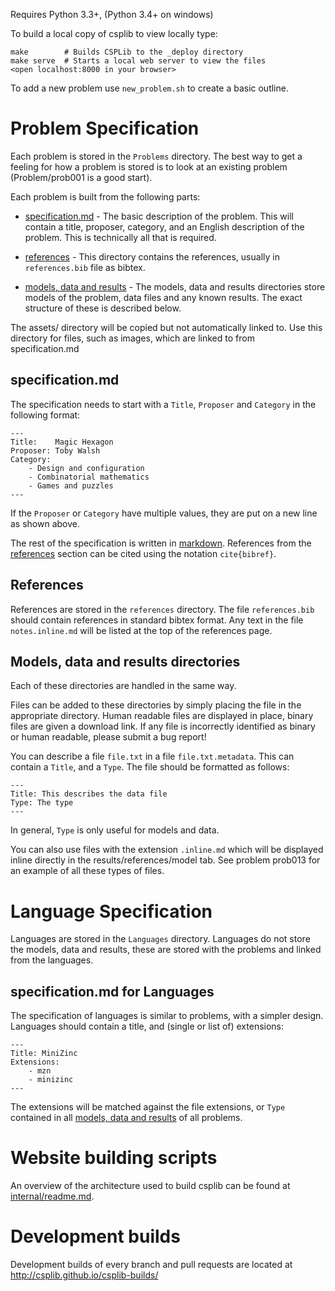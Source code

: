 Requires Python 3.3+,  (Python 3.4+ on windows)

To build a local copy of csplib to view locally type:

    make        # Builds CSPLib to the _deploy directory
    make serve  # Starts a local web server to view the files
    <open localhost:8000 in your browser>

To add a new problem use `new_problem.sh` to create a basic outline.


# Problem Specification

Each problem is stored in the `Problems` directory. The best way
to get a feeling for how a problem is stored is to look at an existing
problem (Problem/prob001 is a good start).

Each problem is built from the following parts:

* [specification.md](#specificationmd) - The basic description of the problem.
This will contain a title, proposer, category, and an English description of the
problem. This is technically all that is required.

* [references](#references) - This directory contains the references, usually
in `references.bib` file as bibtex.

* [models, data and results](#models-data-and-results-directories) - The models,
data and results directories store models of the problem, data files and any known
results. The exact structure of these is described below.


The assets/ directory will be copied but not automatically linked to.
Use this directory for files, such as images, which are linked to from
specification.md

## specification.md

The specification needs to start with a `Title`, `Proposer` and `Category` in the following format:

    ---
    Title:    Magic Hexagon
    Proposer: Toby Walsh
    Category: 
        - Design and configuration
        - Combinatorial mathematics
        - Games and puzzles
    ---
    
If the `Proposer` or `Category` have multiple values, they are put on
a new line as shown above.

The rest of the specification is written in [markdown](https://help.github.com/articles/github-flavored-markdown). References from the [references](#references) section can be cited using the notation `cite{bibref}`.

## References

References are stored in the `references` directory. The file `references.bib` should contain references
in standard bibtex format. Any text in the file `notes.inline.md` will be listed at the top of the references page.

## Models, data and results directories

Each of these directories are handled in the same way.

Files can be added to these directories by simply placing the file in the appropriate directory. Human readable files are displayed in place, binary files
are given a download link. If any file is incorrectly identified
as binary or human readable, please submit a bug report!

You can describe a file `file.txt` in a file `file.txt.metadata`. This can
contain a `Title`, and a `Type`. The file should be formatted as follows:

    ---
    Title: This describes the data file
    Type: The type
    ---

In general, `Type` is only useful for models and data.

You can also use files with the extension
`.inline.md` which will be displayed inline directly in the
results/references/model tab. See problem prob013 for an example
of all these types of files.

# Language Specification

Languages are stored in the `Languages` directory. Languages do not store the models,
data and results, these are stored with the problems and linked from the languages.

## specification.md for Languages

The specification of languages is similar to problems, with a simpler design. Languages
should contain a title, and (single or list of) extensions:

    ---
    Title: MiniZinc
    Extensions:
        - mzn
        - minizinc
    ---

The extensions will be matched against the file extensions, or `Type` contained in all
[models, data and results](#models-data-and-results-directories) of all problems.

# Website building scripts

An overview of the architecture used to build csplib can be found at [internal/readme.md](internal/readme.md).

# Development builds

Development builds of every branch and pull requests are located at http://csplib.github.io/csplib-builds/
